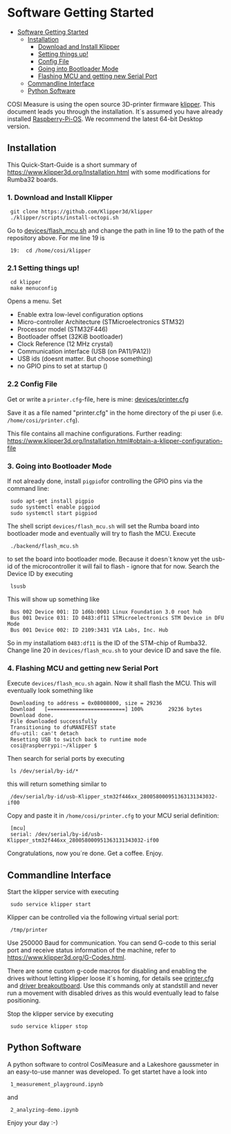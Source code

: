 # Software Getting Started

<!-- TOC -->

- [Software Getting Started](#software-getting-started)
    - [Installation](#installation)
        - [Download and Install Klipper](#download-and-install-klipper)
        - [Setting things up!](#setting-things-up)
        - [Config File](#config-file)
        - [Going into Bootloader Mode](#going-into-bootloader-mode)
        - [Flashing MCU and getting new Serial Port](#flashing-mcu-and-getting-new-serial-port)
    - [Commandline Interface](#commandline-interface)
    - [Python Software](#python-software)

<!-- /TOC -->

COSI Measure is using the open source 3D-printer firmware [klipper](https://www.klipper3d.org/). This document leads you through the installation. It´s assumed you have already installed [Raspberry-Pi-OS](https://www.raspberrypi.com/software/). We recommend the latest 64-bit Desktop version.

## Installation 

This Quick-Start-Guide is a short summary of https://www.klipper3d.org/Installation.html with some modifications for Rumba32 boards.

### 1. Download and Install Klipper

     git clone https://github.com/Klipper3d/klipper
     ./klipper/scripts/install-octopi.sh

Go to [devices/flash_mcu.sh](devices/flash_mcu.sh) and change the path in line 19 to the path of the repository above. For me line 19 is 

     19:  cd /home/cosi/klipper

### 2.1 Setting things up!

     cd klipper
     make menuconfig 

Opens a menu. Set
- Enable extra low-level configuration options
- Micro-controller Architecture (STMicroelectronics STM32)
- Processor model (STM32F446)
- Bootloader offset (32KiB bootloader)
- Clock Reference (12 MHz crystal)
- Communication interface (USB (on PA11/PA12))
- USB ids (doesnt matter. But choose something)
- no GPIO pins to set at startup ()

### 2.2 Config File

Get or write a ```printer.cfg```-file, here is mine: [devices/printer.cfg](devices/printer.cfg)

Save it as a file named "printer.cfg" in the home directory of the pi user (i.e. ```/home/cosi/printer.cfg```).

This file contains all machine configurations. Further reading: https://www.klipper3d.org/Installation.html#obtain-a-klipper-configuration-file

### 3. Going into Bootloader Mode

If not already done, install ```pigpio```for controlling the GPIO pins via the command line: 

     sudo apt-get install pigpio
     sudo systemctl enable pigpiod
     sudo systemctl start pigpiod

The shell script ```devices/flash_mcu.sh``` will set the Rumba board into bootloader mode and eventually will try to flash the MCU. Execute 

     ./backend/flash_mcu.sh

to set the board into bootloader mode. Because it doesn´t know yet the usb-id of the microcontroller it will fail to flash - ignore that for now. Search the Device ID by executing 

     lsusb

This will show up something like

     Bus 002 Device 001: ID 1d6b:0003 Linux Foundation 3.0 root hub
     Bus 001 Device 031: ID 0483:df11 STMicroelectronics STM Device in DFU Mode
     Bus 001 Device 002: ID 2109:3431 VIA Labs, Inc. Hub

So in my installatiom ```0483:df11``` is the ID of the STM-chip of Rumba32. Change line 20 in ```devices/flash_mcu.sh``` to your device ID and save the file.

### 4. Flashing MCU and getting new Serial Port

Execute ```devices/flash_mcu.sh``` again. Now it shall flash the MCU. This will eventually look something like


     Downloading to address = 0x08008000, size = 29236
     Download	[=========================] 100%        29236 bytes
     Download done.
     File downloaded successfully
     Transitioning to dfuMANIFEST state
     dfu-util: can't detach
     Resetting USB to switch back to runtime mode
     cosi@raspberrypi:~/klipper $ 

Then search for serial ports by executing 

     ls /dev/serial/by-id/*

this will return something similar to 

     /dev/serial/by-id/usb-Klipper_stm32f446xx_280058000951363131343032-if00

Copy and paste it in ```/home/cosi/printer.cfg``` to your MCU serial definition:

     [mcu]
     serial: /dev/serial/by-id/usb-Klipper_stm32f446xx_280058000951363131343032-if00

Congratulations, now you´re done. Get a coffee. Enjoy.


## Commandline Interface

Start the klipper service with executing

     sudo service klipper start

Klipper can be controlled via the following virtual serial port:

     /tmp/printer

Use 250000 Baud for communication. You can send G-code to this serial port and receive status information of the machine, refer to https://www.klipper3d.org/G-Codes.html. 

There are some custom g-code macros for disabling and enabling the drives without letting klipper loose it´s homing, for details see [printer.cfg](devices/printer.cfg) and [driver breakoutboard](../electronic-cabinet/Rumba32/Driver_BreakoutBoard/README.md). Use this commands only at standstill and never run a movement with disabled drives as this would eventually lead to false positioning.

Stop the klipper service by executing

     sudo service klipper stop


## Python Software

A python software to control CosiMeasure and a Lakeshore gaussmeter in an easy-to-use manner was developed. To get startet have a look into

     1_measurement_playground.ipynb

and 

     2_analyzing-demo.ipynb



Enjoy your day :-)
